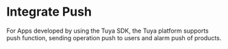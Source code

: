 # Integrate Push

For Apps developed by using the Tuya SDK, the Tuya platform supports push function, sending operation push to users and alarm push of products.

